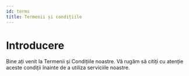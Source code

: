 ```yaml
---
id: terms
title: Termenii și condițiile
---
```


# Introducere

Bine ați venit la Termenii și Condițiile noastre. Vă rugăm să citiți cu atenție aceste condiții înainte de a utiliza serviciile noastre.
